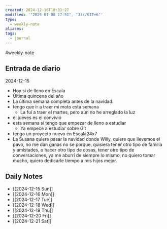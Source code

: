 ```yaml
---
created: 2024-12-16T10:31:27
modified: '"2025-01-08 17:51", "3tc/G1T+6"'
type:
  - weekly-note
aliases: 
tags:
  - journal
---
```

#weekly-note 
## Entrada de diario 
2024-12-15
- Hoy si de lleno en Escala
- Última quincena del año 
- La última semana completa antes de la navidad. 
- tengo que ir a traer mi moto esta semana
	- La fuí a traer el martes, pero aún no he arreglado la luz
- el jueves es el convivió 
- esta semana si tengo que empezar de lleno a estudiar 
	- Ya empecé a estudiar sobre Git
- tengo un proyecto nuevo en Escala24x7 
- La Susana quiere pasar la navidad donde Willy, quiere que llevemos el pavo, no me dan ganas no se porque, quisiera tener otro tipo de familia y amistades, o hacer otro tipo de cosas, tener otro tipo de conversaciones, ya me aburrí de siempre lo mismo, no quiero tomar mucho, quiero dedicarle tiempo a mis hijos mejor. 

## Daily Notes
- [[2024-12-15 Sun]]
- [[2024-12-16 Mon]]
- [[2024-12-17 Tue]]
- [[2024-12-18 Wed]]
- [[2024-12-19 Thu]]
- [[2024-12-20 Fri]]
- [[2024-12-21 Sat]]